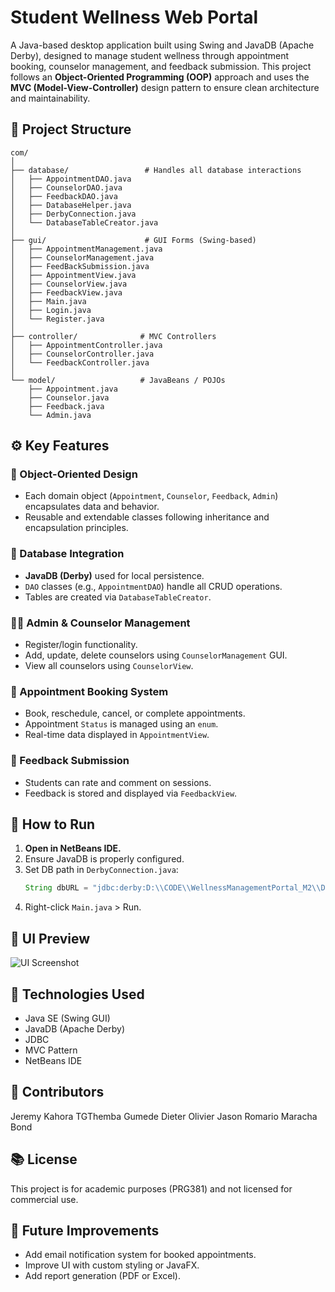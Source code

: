 # Student Wellness Web Portal

A Java-based desktop application built using Swing and JavaDB (Apache Derby), designed to manage student wellness through appointment booking, counselor management, and feedback submission. This project follows an **Object-Oriented Programming (OOP)** approach and uses the **MVC (Model-View-Controller)** design pattern to ensure clean architecture and maintainability.

## 🧩 Project Structure

```
com/
│
├── database/                 # Handles all database interactions
│   ├── AppointmentDAO.java
│   ├── CounselorDAO.java
│   ├── FeedbackDAO.java
│   ├── DatabaseHelper.java
│   ├── DerbyConnection.java
│   └── DatabaseTableCreator.java
│
├── gui/                      # GUI Forms (Swing-based)
│   ├── AppointmentManagement.java
│   ├── CounselorManagement.java
│   ├── FeedBackSubmission.java
│   ├── AppointmentView.java
│   ├── CounselorView.java
│   ├── FeedbackView.java
│   ├── Main.java
│   ├── Login.java
│   └── Register.java
│
├── controller/              # MVC Controllers
│   ├── AppointmentController.java
│   ├── CounselorController.java
│   └── FeedbackController.java
│
└── model/                   # JavaBeans / POJOs
    ├── Appointment.java
    ├── Counselor.java
    ├── Feedback.java
    └── Admin.java
```

## ⚙️ Key Features

### 🧠 Object-Oriented Design
- Each domain object (`Appointment`, `Counselor`, `Feedback`, `Admin`) encapsulates data and behavior.
- Reusable and extendable classes following inheritance and encapsulation principles.

### 💾 Database Integration
- **JavaDB (Derby)** used for local persistence.
- `DAO` classes (e.g., `AppointmentDAO`) handle all CRUD operations.
- Tables are created via `DatabaseTableCreator`.

### 🧑‍💼 Admin & Counselor Management
- Register/login functionality.
- Add, update, delete counselors using `CounselorManagement` GUI.
- View all counselors using `CounselorView`.

### 📅 Appointment Booking System
- Book, reschedule, cancel, or complete appointments.
- Appointment `Status` is managed using an `enum`.
- Real-time data displayed in `AppointmentView`.

### 📝 Feedback Submission
- Students can rate and comment on sessions.
- Feedback is stored and displayed via `FeedbackView`.

## 🧪 How to Run

1. **Open in NetBeans IDE.**
2. Ensure JavaDB is properly configured.
3. Set DB path in `DerbyConnection.java`:
   ```java
   String dbURL = "jdbc:derby:D:\\CODE\\WellnessManagementPortal_M2\\Database\\WellnessDB;create=true";
   ```
4. Right-click `Main.java` > Run.

## 📸 UI Preview

![UI Screenshot](./images/ui_preview.png)

## 🔧 Technologies Used

- Java SE (Swing GUI)
- JavaDB (Apache Derby)
- JDBC
- MVC Pattern
- NetBeans IDE

## 👤 Contributors
Jeremy Kahora
TGThemba Gumede
Dieter Olivier
Jason Romario Maracha Bond

## 📚 License

This project is for academic purposes (PRG381) and not licensed for commercial use.

## 🚀 Future Improvements

- Add email notification system for booked appointments.
- Improve UI with custom styling or JavaFX.
- Add report generation (PDF or Excel).


